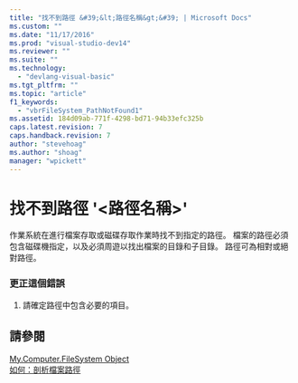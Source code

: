 ```yaml
---
title: "找不到路徑 &#39;&lt;路徑名稱&gt;&#39; | Microsoft Docs"
ms.custom: ""
ms.date: "11/17/2016"
ms.prod: "visual-studio-dev14"
ms.reviewer: ""
ms.suite: ""
ms.technology: 
  - "devlang-visual-basic"
ms.tgt_pltfrm: ""
ms.topic: "article"
f1_keywords: 
  - "vbrFileSystem_PathNotFound1"
ms.assetid: 184d09ab-771f-4298-bd71-94b33efc325b
caps.latest.revision: 7
caps.handback.revision: 7
author: "stevehoag"
ms.author: "shoag"
manager: "wpickett"
---
```

# 找不到路徑 &#39;&lt;路徑名稱&gt;&#39;
作業系統在進行檔案存取或磁碟存取作業時找不到指定的路徑。 檔案的路徑必須包含磁碟機指定，以及必須周遊以找出檔案的目錄和子目錄。 路徑可為相對或絕對路徑。  
  
### 更正這個錯誤  
  
1.  請確定路徑中包含必要的項目。  
  
## 請參閱  
 [My.Computer.FileSystem Object](/dotnet/visual-basic/language-reference/objects/my-computer-filesystem-object)   
 [如何：剖析檔案路徑](../Topic/How%20to:%20Parse%20File%20Paths%20in%20Visual%20Basic.md)